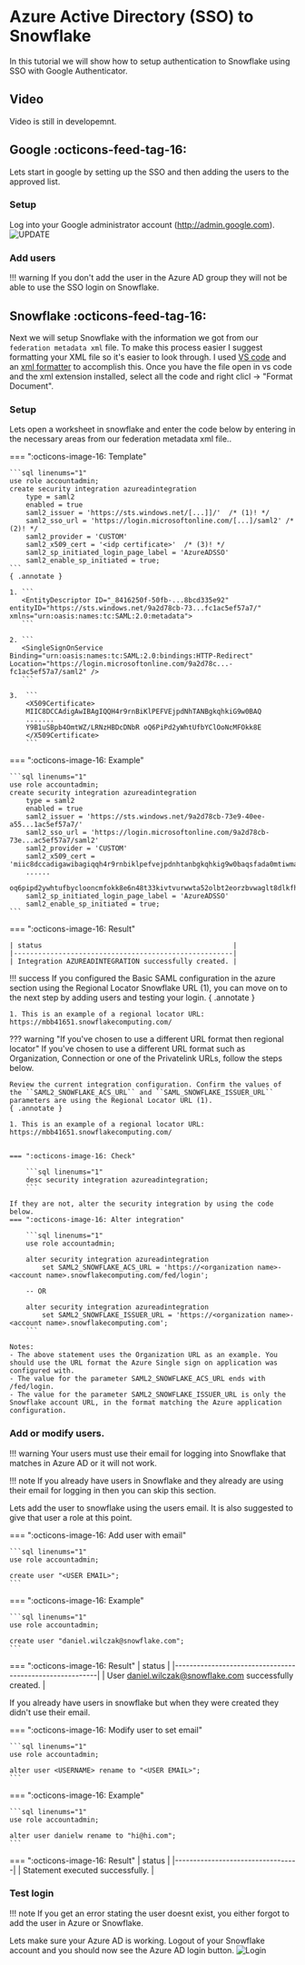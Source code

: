 # Azure Active Directory (SSO) to Snowflake
In this tutorial we will show how to setup authentication to Snowflake using SSO with Google Authenticator. 

## Video
Video is still in developemnt.

## Google :octicons-feed-tag-16:
Lets start in google by setting up the SSO and then adding the users to the approved list.

### Setup
Log into your Google administrator account (http://admin.google.com).
![UPDATE](images/01.png)

### Add users
!!! warning
    If you don't add the user in the Azure AD group they will not be able to use the SSO login on Snowflake. 



## Snowflake :octicons-feed-tag-16:
Next we will setup Snowflake with the information we got from our ``federation metadata xml`` file. To make this process easier I suggest formatting your XML file so it's easier to look through. I used [VS code](https://code.visualstudio.com/) and an [xml formatter](https://marketplace.visualstudio.com/items?itemName=redhat.vscode-xml) to accomplish this. Once you have the file open in vs code and the xml extension installed, select all the code and right clicl -> "Format Document". 

### Setup
Lets open a worksheet in snowflake and enter the code below by entering in the necessary areas from our federation metadata xml file..

=== ":octicons-image-16: Template"

    ```sql linenums="1"
    use role accountadmin;
    create security integration azureadintegration
        type = saml2
        enabled = true
        saml2_issuer = 'https://sts.windows.net/[...]]/'  /* (1)! */
        saml2_sso_url = 'https://login.microsoftonline.com/[...]/saml2' /* (2)! */
        saml2_provider = 'CUSTOM'
        saml2_x509_cert = '<idp certificate>'  /* (3)! */
        saml2_sp_initiated_login_page_label = 'AzureADSSO'
        saml2_enable_sp_initiated = true;
    ```
    { .annotate }

    1. ```
       <EntityDescriptor ID="_8416250f-50fb-...8bcd335e92" entityID="https://sts.windows.net/9a2d78cb-73...fc1ac5ef57a7/" xmlns="urn:oasis:names:tc:SAML:2.0:metadata">
       ```

    2. ```
       <SingleSignOnService Binding="urn:oasis:names:tc:SAML:2.0:bindings:HTTP-Redirect" Location="https://login.microsoftonline.com/9a2d78c...-fc1ac5ef57a7/saml2" />
       ```

    3.  ```
        <X509Certificate>
        MIIC8DCCAdigAwIBAgIQQH4r9rnBiKlPEFVEjpdNhTANBgkqhkiG9w0BAQ
        .......
        Y9B1uSBpb4OmtWZ/LRNzHBDcDNbR oQ6PiPd2yWhtUfbYClOoNcMFOkk8E
        </X509Certificate>
        ```

=== ":octicons-image-16: Example"

    ```sql linenums="1"
    use role accountadmin;
    create security integration azureadintegration
        type = saml2
        enabled = true
        saml2_issuer = 'https://sts.windows.net/9a2d78cb-73e9-40ee-a55...1ac5ef57a7/' 
        saml2_sso_url = 'https://login.microsoftonline.com/9a2d78cb-73e...ac5ef57a7/saml2'
        saml2_provider = 'CUSTOM'
        saml2_x509_cert = 'miic8dccadigawibagiqqh4r9rnbiklpefvejpdnhtanbgkqhkig9w0baqsfada0mtiwmaydvqqdeylnawnyb3nvznqgqxp1
        ......
        oq6pipd2ywhtufbyclooncmfokk8e6n48t33kivtvurwwta52olbt2eorzbvwaglt8dlkfhpzzd0szfystjyvd5k2tezsqy8hqlfh33m6+sa2e74x1yj' 
        saml2_sp_initiated_login_page_label = 'AzureADSSO'
        saml2_enable_sp_initiated = true;
    ```

=== ":octicons-image-16: Result"

    | status                                               |
    |------------------------------------------------------|
    | Integration AZUREADINTEGRATION successfully created. |

!!! success
    If you configured the Basic SAML configuration in the azure section using the Regional Locator Snowflake URL (1), you can move on to the next step by adding users and testing your login.
    { .annotate }

    1. This is an example of a regional locator URL: https://mbb41651.snowflakecomputing.com/

??? warning "If you've chosen to use a different URL format then regional locator"
    If you've chosen to use a different URL format such as Organization, Connection or one of the Privatelink URLs, follow the steps below. 

    Review the current integration configuration. Confirm the values of the ``SAML2_SNOWFLAKE_ACS_URL`` and ``SAML_SNOWFLAKE_ISSUER_URL`` parameters are using the Regional Locator URL (1).
    { .annotate }

    1. This is an example of a regional locator URL: https://mbb41651.snowflakecomputing.com/


    === ":octicons-image-16: Check"

        ```sql linenums="1"
        desc security integration azureadintegration;
        ```

    If they are not, alter the security integration by using the code below.
    === ":octicons-image-16: Alter integration"

        ```sql linenums="1"
        use role accountadmin;

        alter security integration azureadintegration 
            set SAML2_SNOWFLAKE_ACS_URL = 'https://<organization name>-<account name>.snowflakecomputing.com/fed/login';
        
        -- OR

        alter security integration azureadintegration
            set SAML2_SNOWFLAKE_ISSUER_URL = 'https://<organization name>-<account name>.snowflakecomputing.com';
        ```

    Notes:  
    - The above statement uses the Organization URL as an example. You should use the URL format the Azure Single sign on application was configured with.  
    - The value for the parameter SAML2_SNOWFLAKE_ACS_URL ends with /fed/login.  
    - The value for the parameter SAML2_SNOWFLAKE_ISSUER_URL is only the Snowflake account URL, in the format matching the Azure application configuration.  

### Add or modify users.

!!! warning
    Your users must use their email for logging into Snowflake that matches in Azure AD or it will not work.

!!! note
    If you already have users in Snowflake and they already are using their email for logging in then you can skip this section. 

Lets add the user to snowflake using the users email. It is also suggested to give that user a role at this point.

=== ":octicons-image-16: Add user with email"

    ```sql linenums="1"
    use role accountadmin;
    
    create user "<USER EMAIL>";
    ```

=== ":octicons-image-16: Example"

    ```sql linenums="1"
    use role accountadmin;
    
    create user "daniel.wilczak@snowflake.com";
    ```

=== ":octicons-image-16: Result"
    | status                                                  |
    |---------------------------------------------------------|
    | User daniel.wilczak@snowflake.com successfully created. |

If you already have users in snowflake but when they were created they didn't use their email.

=== ":octicons-image-16: Modify user to set email"

    ```sql linenums="1"
    use role accountadmin;
    
    alter user <USERNAME> rename to "<USER EMAIL>";
    ```

=== ":octicons-image-16: Example"

    ```sql linenums="1"
    use role accountadmin;

    alter user danielw rename to "hi@hi.com";
    ```

=== ":octicons-image-16: Result"
    | status                           |
    |----------------------------------|
    | Statement executed successfully. |

### Test login
!!! note
    If you get an error stating the user doesnt exist, you either forgot to add the user in Azure or Snowflake.

Lets make sure your Azure AD is working. Logout of your Snowflake account and you should now see the Azure AD login button.
![Login](images/15.png)


